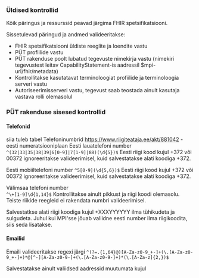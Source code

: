 ### Üldised kontrollid

Kõik päringus ja ressurssid peavad järgima FHIR spetsifikatsiooni.

Sissetulevad päringud ja andmed valideeritakse:
- FHIR spetsifikatsiooni üldiste reeglite ja loendite vastu
- PÜT profiilide vastu
- PÜT rakenduse poolt lubatud tegevuste nimekirja vastu (nimekiri tegevustest leitav CapabilityStatement-is aadressil $mpi-url/fhir/metadata)
- Kontrollitakse kasutatavat terminoloogiat profiilide ja terminoloogia serveri vastu
- Autoriseerimisserveri vastu, tegevust saab teostada ainult kasutaja vastava rolli olemasolul

### PÜT rakenduse sisesed kontrollid
#### Telefonid
siia tuleb tabel 
Telefoninumbrid
https://www.riigiteataja.ee/akt/881042 - eesti numeratsiooniplaan
Eesti lauatelefoni number	
`^(32|33|35|38|39|6[0-9]|7[1-9]|88)(\d{5})$`
Eesti riigi kood kujul +372 või 00372 ignoreeritakse valideerimisel, kuid salvestatakse alati koodiga +372.

Eesti mobiiltelefoni number	
`^5[0-9](\d{5,6})$`
Eesti riigi kood kujul +372 või 00372 ignoreeritakse valideerimisel, kuid salvestatakse alati koodiga +372.

Välimsaa telefoni number	
`^\+[1-9]\d{1,14}$`
Kontrollitakse ainult pikkust ja riigi koodi olemasolu. Teiste riikide reegleid ei rakendata numbri valideerimisel.


Salvestatkse alati riigi koodiga kujul +XXXYYYYYY ilma tühikudeta ja sulgudeta. Juhul kui MPI'sse jõuab valiidne eesti number ilma riigikoodita, siis seda lisatakse.

#### Emailid

Emaili valideeritakse regexi järgi
`^(?=.{1,64}@)[A-Za-z0-9_+-]+(\.[A-Za-z0-9_+-]+)*@[^-][A-Za-z0-9-]+(\.[A-Za-z0-9-]+)*(\.[A-Za-z]{2,})$`

Salvestatakse ainult valiidsed aadressid muutumata kujul


